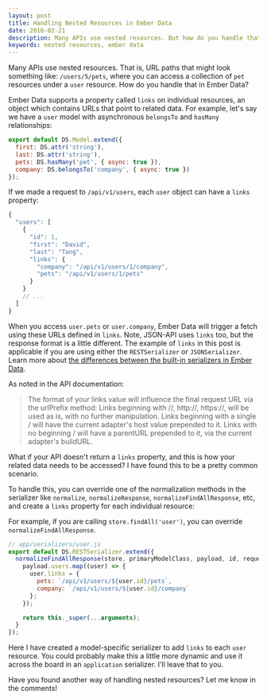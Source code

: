 ```yaml
---
layout: post
title: Handling Nested Resources in Ember Data
date: 2016-02-21
description: Many APIs use nested resources. But how do you handle that in Ember Data? Let me show you.
keywords: nested resources, ember data
---
```


Many APIs use nested resources. That is, URL paths that might look something like: `/users/5/pets`, where you can access a collection of `pet` resources under a `user` resource. How do you handle that in Ember Data?

Ember Data supports a property called `links` on individual resources, an object which contains URLs that point to related data. For example, let's say we have a `user` model with asynchronous `belongsTo` and `hasMany` relationships:

```js
export default DS.Model.extend({
  first: DS.attr('string'),
  last: DS.attr('string'),
  pets: DS.hasMany('pet', { async: true }),
  company: DS.belongsTo('company', { async: true })
});
```

If we made a request to `/api/v1/users`, each `user` object can have a `links` property:

```js
{
  "users": [
    {
      "id": 1,
      "first": "David",
      "last": "Tang",
      "links": {
        "company": "/api/v1/users/1/company",
        "pets": "/api/v1/users/1/pets"
      }
    }
    // ...
  ]
}
```

When you access `user.pets` or `user.company`, Ember Data will trigger a fetch using these URLs defined in `links`. Note, JSON-API uses `links` too, but the response format is a little different. The example of `links` in this post is applicable if you are using either the `RESTSerializer` or `JSONSerializer`. Learn more about [the differences between the built-in serializers in Ember Data](/2015/12/05/which-ember-data-serializer-should-i-use.html).

As noted in the API documentation:

> The format of your links value will influence the final request URL via the urlPrefix method: Links beginning with //, http://, https://, will be used as is, with no further manipulation. Links beginning with a single / will have the current adapter's host value prepended to it. Links with no beginning / will have a parentURL prepended to it, via the current adapter's buildURL.

What if your API doesn't return a `links` property, and this is how your related data needs to be accessed? I have found this to be a pretty common scenario.

To handle this, you can override one of the normalization methods in the serializer like `normalize`, `normalizeResponse`, `normalizeFindAllResponse`, etc, and create a `links` property for each individual resource:

For example, if you are calling `store.findAll('user')`, you can override `normalizeFindAllResponse`.

```js
// app/serializers/user.js
export default DS.RESTSerializer.extend({
  normalizeFindAllResponse(store, primaryModelClass, payload, id, requestType) {
    payload.users.map((user) => {
      user.links = {
        pets: `/api/v1/users/${user.id}/pets`,
        company: `/api/v1/users/${user.id}/company`
      };
    });

    return this._super(...arguments);
  }
});
```

Here I have created a model-specific serializer to add `links` to each `user` resource. You could probably make this a little more dynamic and use it across the board in an `application` serializer. I'll leave that to you.

Have you found another way of handling nested resources? Let me know in the comments!
